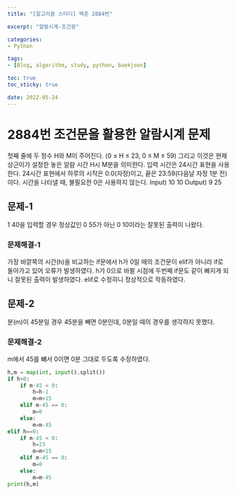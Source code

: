```yaml
--- 
title: "[알고리즘 스터디] 백준 2884번" 

excerpt: "알람시계-조건문" 

categories: 
- Python

tags: 
- [Blog, algorithm, study, python, baekjoon]

toc: true
toc_sticky: true

date: 2022-05-24
--- 
```


# 2884번 조건문을 활용한 알람시계 문제
첫째 줄에 두 정수 H와 M이 주어진다. (0 ≤ H ≤ 23, 0 ≤ M ≤ 59) 그리고 이것은 현재 상근이가 설정한 놓은 알람 시간 H시 M분을 의미한다.
입력 시간은 24시간 표현을 사용한다. 24시간 표현에서 하루의 시작은 0:0(자정)이고, 끝은 23:59(다음날 자정 1분 전)이다. 시간을 나타낼 때, 불필요한 0은 사용하지 않는다.
Input) 10 10
Output) 9 25

## 문제-1
1 40을 입력할 경우 정상값인 0 55가 아닌 0 10이라는 잘못된 출력이 나왔다.
### 문제해결-1
가장 바깥쪽의 시간(h)을 비교하는 if문에서 h가 0일 때의 조건문이 elif가 아니라 if로 돌아가고 있어 오류가 발생하였다.
h가 0으로 바뀔 시점에 두번째 if문도 같이 빠지게 되니 잘못된 출력이 발생하였다. elif로 수정히니 정상적으로 작동하였다.

## 문제-2
분(m)이 45분일 경우 45분을 빼면 0분인데, 0분일 때의 경우를 생각하지 못했다.
### 문제해결-2
m에서 45를 뺴서 0이면 0분 그대로 두도록 수정하였다.

```python
h,m = map(int, input().split())
if h>0:
    if m-45 < 0:
        h=h-1
        m=m+15
    elif m-45 == 0:
        m=0
    else:
        m=m-45
elif h==0:
    if m-45 < 0:
        h=23
        m=m+15
    elif m-45 == 0:
        m=0
    else:
        m=m-45
print(h,m)
```
